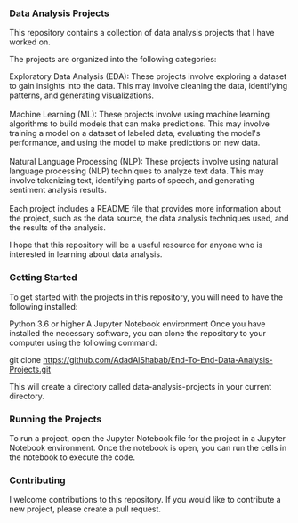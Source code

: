 ### Data Analysis Projects
This repository contains a collection of data analysis projects that I have worked on.

The projects are organized into the following categories:

Exploratory Data Analysis (EDA): These projects involve exploring a dataset to gain insights into the data. This may involve cleaning the data, identifying patterns, and generating visualizations.</br></br>
Machine Learning (ML): These projects involve using machine learning algorithms to build models that can make predictions. This may involve training a model on a dataset of labeled data, evaluating the model's performance, and using the model to make predictions on new data.</br></br>
Natural Language Processing (NLP): These projects involve using natural language processing (NLP) techniques to analyze text data. This may involve tokenizing text, identifying parts of speech, and generating sentiment analysis results.</br></br>
Each project includes a README file that provides more information about the project, such as the data source, the data analysis techniques used, and the results of the analysis.</br>

I hope that this repository will be a useful resource for anyone who is interested in learning about data analysis.

### Getting Started
To get started with the projects in this repository, you will need to have the following installed:

Python 3.6 or higher
A Jupyter Notebook environment
Once you have installed the necessary software, you can clone the repository to your computer using the following command:

git clone https://github.com/AdadAlShabab/End-To-End-Data-Analysis-Projects.git

This will create a directory called data-analysis-projects in your current directory.

### Running the Projects
To run a project, open the Jupyter Notebook file for the project in a Jupyter Notebook environment. Once the notebook is open, you can run the cells in the notebook to execute the code.

### Contributing
I welcome contributions to this repository. If you would like to contribute a new project, please create a pull request.

